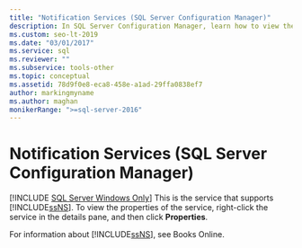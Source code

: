 ```yaml
---
title: "Notification Services (SQL Server Configuration Manager)"
description: In SQL Server Configuration Manager, learn how to view the properties of the Notification Services framework.
ms.custom: seo-lt-2019
ms.date: "03/01/2017"
ms.service: sql
ms.reviewer: ""
ms.subservice: tools-other
ms.topic: conceptual
ms.assetid: 78d9f0e8-eca8-458e-a1ad-29ffa0838ef7
author: markingmyname
ms.author: maghan
monikerRange: ">=sql-server-2016"
---
```

# Notification Services (SQL Server Configuration Manager)
[!INCLUDE [SQL Server Windows Only](../../includes/applies-to-version/sql-windows-only.md)]
  This is the service that supports [!INCLUDE[ssNS](../../includes/ssns-md.md)]. To view the properties of the service, right-click the service in the details pane, and then click **Properties**.  
  
 For information about [!INCLUDE[ssNS](../../includes/ssns-md.md)], see Books Online.  
  
  
